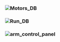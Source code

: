 ### ![Motors_DB](https://user-images.githubusercontent.com/86845134/130328472-1c184493-11f6-4668-ae3d-7e6055b29f50.png)
### ![Run_DB](https://user-images.githubusercontent.com/86845134/130328473-30f066e0-9e3a-4be4-89c9-31e66c3ceeab.png)
### ![arm_control_panel](https://user-images.githubusercontent.com/86845134/130328475-2ddd486c-eb19-4578-8f97-4a695e51bfee.png)
